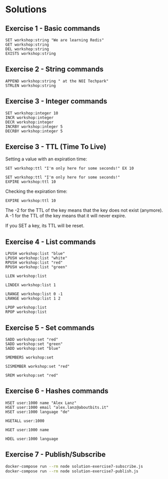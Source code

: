 # Solutions

## Exercise 1 - Basic commands

```
SET workshop:string "We are learning Redis"
GET workshop:string
DEL workshop:string
EXISTS workshop:string
```

## Exercise 2 - String commands

```
APPEND workshop:string " at the NOI Techpark"
STRLEN workshop:string
```

## Exercise 3 - Integer commands

```
SET workshop:integer 10
INCR workshop:integer
DECR workshop:integer
INCRBY workshop:integer 5
DECRBY workshop:integer 5
```

## Exercise 3 - TTL (Time To Live)

Setting a value with an expiration time:

```
SET workshop:ttl "I'm only here for some seconds!" EX 10

SET workshop:ttl "I'm only here for some seconds!"
EXPIRE workshop:ttl 10
```

Checking the expiration time:

```
EXPIRE workshop:ttl 10
```

The -2 for the TTL of the key means that the key does not exist (anymore). A -1 for the TTL of the key means that it will never expire.

If you SET a key, its TTL will be reset.

## Exercise 4 - List commands

```
LPUSH workshop:list "blue"
LPUSH workshop:list "white"
RPUSH workshop:list "red"
RPUSH workshop:list "green"

LLEN workshop:list

LINDEX workshop:list 1

LRANGE workshop:list 0 -1
LRANGE workshop:list 1 2

LPOP workshop:list
RPOP workshop:list
```

## Exercise 5 - Set commands

```
SADD workshop:set "red"
SADD workshop:set "green"
SADD workshop:set "blue"

SMEMBERS workshop:set

SISMEMBER workshop:set "red"

SREM workshop:set "red"
```

## Exercise 6 - Hashes commands

```
HSET user:1000 name "Alex Lanz"
HSET user:1000 email "alex.lanz@aboutbits.it"
HSET user:1000 language "de"

HGETALL user:1000

HGET user:1000 name

HDEL user:1000 language
```

## Exercise 7 - Publish/Subscribe

```bash
docker-compose run --rm node solution-exercise7-subscribe.js
docker-compose run --rm node solution-exercise7-publish.js
```
